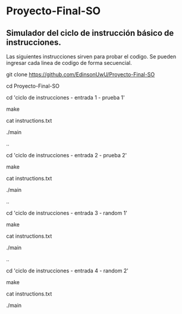 # Proyecto-Final-SO
## Simulador del ciclo de instrucción básico de instrucciones.
Las siguientes instrucciones sirven para probar el codigo. Se pueden ingresar cada linea de codigo de forma secuencial.

git clone https://github.com/EdinsonUwU/Proyecto-Final-SO

cd Proyecto-Final-SO

cd 'ciclo de instrucciones - entrada 1 - prueba 1'

make

cat instructions.txt

./main

..

cd 'ciclo de instrucciones - entrada 2 - prueba 2'

make

cat instructions.txt

./main

..

cd 'ciclo de instrucciones - entrada 3 - random 1'

make

cat instructions.txt

./main

..

cd 'ciclo de instrucciones - entrada 4 - random 2'

make

cat instructions.txt

./main

